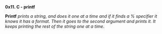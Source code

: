 **0x11. C - printf**

**Printf** 
*prints a string, and does it one at a time and if it finds a % specifier it knows it has a format.*
*Then it goes to the second argument and prints it.*
*It keeps printing the rest of the string one at a time.*
